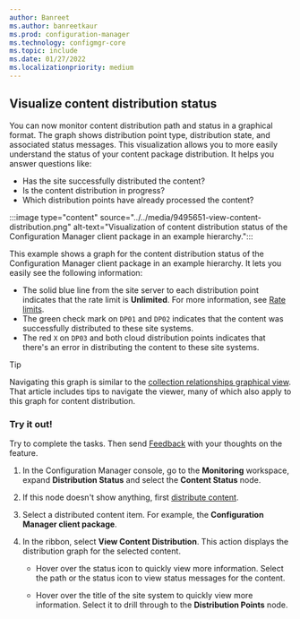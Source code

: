 ```yaml
---
author: Banreet
ms.author: banreetkaur
ms.prod: configuration-manager
ms.technology: configmgr-core
ms.topic: include
ms.date: 01/27/2022
ms.localizationpriority: medium
---
```


## <a name="bkmk_contentviz"></a> Visualize content distribution status

<!--9495651-->

You can now monitor content distribution path and status in a graphical format. The graph shows distribution point type, distribution state, and associated status messages. This visualization allows you to more easily understand the status of your content package distribution. It helps you answer questions like:

- Has the site successfully distributed the content?
- Is the content distribution in progress?
- Which distribution points have already processed the content?

:::image type="content" source="../../media/9495651-view-content-distribution.png" alt-text="Visualization of content distribution status of the Configuration Manager client package in an example hierarchy.":::

This example shows a graph for the content distribution status of the Configuration Manager client package in an example hierarchy. It lets you easily see the following information:

- The solid blue line from the site server to each distribution point indicates that the rate limit is **Unlimited**. For more information, see [Rate limits](../../../../servers/deploy/configure/install-and-configure-distribution-points.md#bkmk_config-rate).
- The green check mark on `DP01` and `DP02` indicates that the content was successfully distributed to these site systems.
- The red `X` on `DP03` and both cloud distribution points indicates that there's an error in distributing the content to these site systems.

> [!TIP]
> Navigating this graph is similar to the [collection relationships graphical view](../../../../clients/manage/collections/view-relationships.md). That article includes tips to navigate the viewer, many of which also apply to this graph for content distribution.

### Try it out!

Try to complete the tasks. Then send [Feedback](../../../../understand/product-feedback.md) with your thoughts on the feature.

1. In the Configuration Manager console, go to the **Monitoring** workspace, expand **Distribution Status** and select the **Content Status** node.

1. If this node doesn't show anything, first [distribute content](../../../../servers/deploy/configure/deploy-and-manage-content.md#bkmk_distribute).

1. Select a distributed content item. For example, the **Configuration Manager client package**.

1. In the ribbon, select **View Content Distribution**. This action displays the distribution graph for the selected content.

    - Hover over the status icon to quickly view more information. Select the path or the status icon to view status messages for the content.

    - Hover over the title of the site system to quickly view more information. Select it to drill through to the **Distribution Points** node.
